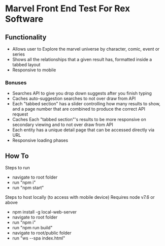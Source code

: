# Marvel Front End Test For Rex Software

## Functionality

* Allows user to Explore the marvel universe by character, comic, event or series
* Shows all the relationships that a given result has, formatted inside a tabbed layout
* Responsive to mobile

### Bonuses

* Searches API to give you drop down suggests after you finish typing
* Caches auto-suggestion searches to not over draw from API
* Each "tabbed section" has a slider controlling how many results to show, and a page number that are combined to produce the correct API request
* Caches Each "tabbed section"'s results to be more responsive on secondary viewing and to not over draw from API
* Each entity has a unique detail page that can be accessed directly via URL
* Responsive loading phases

## How To

Steps to run

* navigate to root folder
* run "npm i"
* run "npm start"

Steps to host locally (to access with mobile device) Requires node v7.6 or above

* npm install -g local-web-server
* navigate to root folder
* run "npm i"
* run "npm run build"
* navigate to root/public folder
* run "ws --spa index.html"
